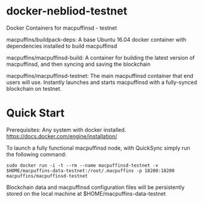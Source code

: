 # docker-nebliod-testnet
Docker Containers for macpuffinsd - testnet

macpuffins/buildpack-deps: A base Ubuntu 16.04 docker container with dependencies installed to build macpuffinsd

macpuffins/macpuffinsd-build: A container for building the latest version of macpuffinsd, and then syncing and saving the blockchain

macpuffins/macpuffinsd-testnet: The main macpuffinsd container that end users will use. Instantly launches and starts macpuffinsd with a fully-synced blockchain on testnet.

Quick Start
===========

Prerequisites: Any system with docker installed. https://docs.docker.com/engine/installation/

To launch a fully functional macpuffinsd node, with QuickSync simply run the following command:

    sudo docker run -i -t --rm --name macpuffinsd-testnet -v $HOME/macpuffins-data-testnet:/root/.macpuffins -p 18200:18200 macpuffins/macpuffinsd-testnet

Blockchain data and macpuffinsd configuration files will be persistently stored on the local machine at $HOME/macpuffins-data-testnet
